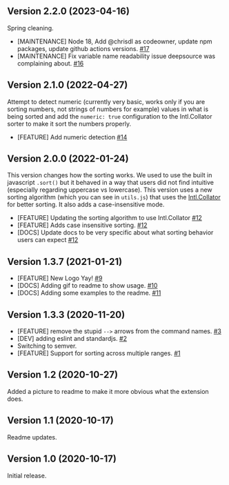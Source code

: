 ## Version 2.2.0 (2023-04-16)

Spring cleaning.

  - [MAINTENANCE] Node 18, Add @chrisdl as codeowner, update npm packages, update github actions versions. [#17](https://github.com/chrisdl/nova-sort/pull/17)
  - [MAINTENANCE] Fix variable name readability issue deepsource was complaining about. [#16](https://github.com/chrisdl/nova-sort/pull/16)

## Version 2.1.0 (2022-04-27)

Attempt to detect numeric (currently very basic, works only if you are sorting numbers, not strings of numbers for example) values in what is being sorted and add the `numeric: true` configuration to the Intl.Collator sorter to make it sort the numbers properly.

  - [FEATURE] Add numeric detection [#14](https://github.com/chrisdl/nova-sort/pull/14)

## Version 2.0.0 (2022-01-24)

This version changes how the sorting works. We used to use the built in javascript `.sort()` but it behaved in a way that users did not find intuitive (especially regarding uppercase vs lowercase). This version uses a new sorting algorithm (which  you can see in `utils.js`) that uses the [Intl.Collator](https://developer.mozilla.org/en-US/docs/Web/JavaScript/Reference/Global_Objects/Intl/Collator) for better sorting. It also adds a case-insensitive mode.

  - [FEATURE] Updating the sorting algorithm to use Intl.Collator [#12](https://github.com/chrisdl/nova-sort/pull/12)
  - [FEATURE] Adds case insensitive sorting. [#12](https://github.com/chrisdl/nova-sort/pull/12)
  - [DOCS] Update docs to be very specific about what sorting behavior users can expect [#12](https://github.com/chrisdl/nova-sort/pull/12)

## Version 1.3.7 (2021-01-21)

  - [FEATURE] New Logo Yay! [#9](https://github.com/chrisdl/nova-sort/pull/9)
  - [DOCS] Adding gif to readme to show usage. [#10](https://github.com/chrisdl/nova-sort/pull/10)
  - [DOCS] Adding some examples to the readme. [#11](https://github.com/chrisdl/nova-sort/pull/11)

## Version 1.3.3 (2020-11-20)

  - [FEATURE] remove the stupid `-->` arrows from the command names. [#3](https://github.com/chrisdl/nova-sort/pull/3)
  - [DEV] adding eslint and standardjs. [#2](https://github.com/chrisdl/nova-sort/pull/2)
  - Switching to semver.
  - [FEATURE] Support for sorting across multiple ranges. [#1](https://github.com/chrisdl/nova-sort/pull/1)

## Version 1.2 (2020-10-27)

Added a picture to readme to make it more obvious what the extension does.

## Version 1.1 (2020-10-17)

Readme updates.

## Version 1.0 (2020-10-17)

Initial release.
